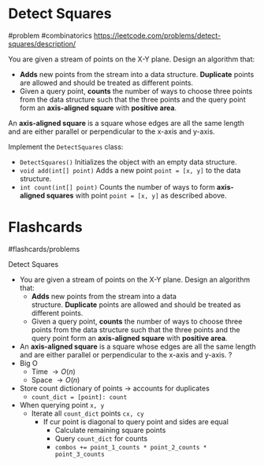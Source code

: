 # Detect Squares
#problem #combinatorics 
https://leetcode.com/problems/detect-squares/description/

You are given a stream of points on the X-Y plane. Design an algorithm that:

- **Adds** new points from the stream into a data structure. **Duplicate** points are allowed and should be treated as different points.
- Given a query point, **counts** the number of ways to choose three points from the data structure such that the three points and the query point form an **axis-aligned square** with **positive area**.

An **axis-aligned square** is a square whose edges are all the same length and are either parallel or perpendicular to the x-axis and y-axis.

Implement the `DetectSquares` class:

- `DetectSquares()` Initializes the object with an empty data structure.
- `void add(int[] point)` Adds a new point `point = [x, y]` to the data structure.
- `int count(int[] point)` Counts the number of ways to form **axis-aligned squares** with point `point = [x, y]` as described above.
# Flashcards
#flashcards/problems 

Detect Squares
- You are given a stream of points on the X-Y plane. Design an algorithm that:
	- **Adds** new points from the stream into a data structure. **Duplicate** points are allowed and should be treated as different points.
	- Given a query point, **counts** the number of ways to choose three points from the data structure such that the three points and the query point form an **axis-aligned square** with **positive area**.
- An **axis-aligned square** is a square whose edges are all the same length and are either parallel or perpendicular to the x-axis and y-axis.
?
- Big O
	- Time $\to O(n)$
	- Space $\to O(n)$
- Store count dictionary of points $\to$ accounts for duplicates
	- `count_dict = [point]: count`
- When querying point `x, y`
	- Iterate all `count_dict` points `cx, cy`
		- If cur point is diagonal to query point and sides are equal
			- Calculate remaining square points
			- Query `count_dict` for counts
			- `combos += point_1_counts * point_2_counts * point_3_counts`
<!--SR:!2025-03-30,49,250-->